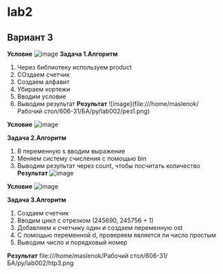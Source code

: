 # lab2
## Вариант 3
**Условие**
![image](https://github.com/eternsss/lab2/assets/155539142/ab771aa4-a87f-487d-aace-028c87150e53)
**Задача 1.Алгоритм**
1. Через библиотеку используем product
2. СОздаем счетчик
3. Создаем алфавит
4. Убираем кортежи
5. Вводим условие
6. Выводим результат
**Результат**
![image](file:///home/maslenok/Рабочий стол/606-31/БА/py/lab002/рез1.png)

**Условие**
![image](https://github.com/eternsss/lab2/assets/155539142/fc2c8e27-b0e0-419a-92e1-a56b2902a3ad)

**Задача 2.Алгоритм**
1. В переменную s вводим выражение
2. Меняем систему счисления с помощью bin
3. Выводим результат через count, чтобы посчитать количество
**Результат**
![image](https://github.com/eternsss/lab2/assets/155539142/398ad7ac-7eb1-4760-826a-c799aba30862)

**Условие**
![image](https://github.com/eternsss/lab2/assets/155539142/a1ffe11b-df16-447f-8f8a-39bca582556d)

**Задача 3.Алгоритм**
1. Создаем счетчик
2. Вводим цикл с отрезком (245690, 245756 + 1)
3. Добавляем к счетчику один и создаем переменную ost
4. С помощью переменной d, проверяем является ли число простым
5. Выводим число и порядковый номер
   
**Результат**
file:///home/maslenok/Рабочий стол/606-31/БА/py/lab002/htp3.png
